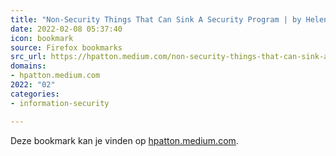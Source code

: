 ```yaml
---
title: "Non-Security Things That Can Sink A Security Program | by Helen Patton | Feb, 2022 | Medium"
date: 2022-02-08 05:37:40
icon: bookmark
source: Firefox bookmarks
src_url: https://hpatton.medium.com/non-security-things-that-can-sink-a-security-program-c6b3a0e2230c
domains:
- hpatton.medium.com
2022: "02"
categories:
- information-security

---
```

Deze bookmark kan je vinden op [hpatton.medium.com](https://hpatton.medium.com/non-security-things-that-can-sink-a-security-program-c6b3a0e2230c).
